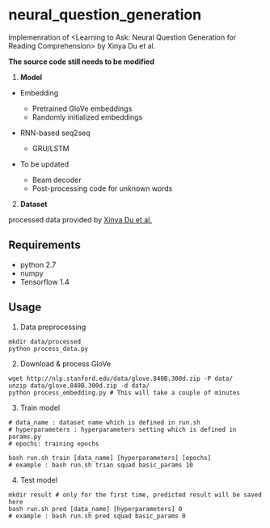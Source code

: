 # neural_question_generation
Implemenration of &lt;Learning to Ask: Neural Question Generation for Reading Comprehension> by Xinya Du et al.

**The source code still needs to be modified**

1. **Model**

  - Embedding
    - Pretrained GloVe embeddings
    - Randomly initialized embeddings
  
  - RNN-based seq2seq
    - GRU/LSTM
  
  - To be updated
    - Beam decoder
    - Post-processing code for unknown words
    
2. **Dataset**

processed data provided by [Xinya Du et al.](https://arxiv.org/pdf/1705.00106.pdf)

## Requirements

- python 2.7
- numpy
- Tensorflow 1.4

## Usage

1. Data preprocessing

```
mkdir data/processed
python process_data.py
```

2. Download & process GloVe

```
wget http://nlp.stanford.edu/data/glove.840B.300d.zip -P data/
unzip data/glove.840B.300d.zip -d data/
python process_embedding.py # This will take a couple of minutes
```

3. Train model

```
# data_name : dataset name which is defined in run.sh
# hyperparameters : hyperparameters setting which is defined in params.py
# epochs: training epochs

bash run.sh train [data_name] [hyperparameters] [epochs]
# example : bash run.sh trian squad basic_params 10
```

4. Test model

```
mkdir result # only for the first time, predicted result will be saved here
bash run.sh pred [data_name] [hyperparameters] 0 
# example : bash run.sh pred squad basic_params 0 
```

